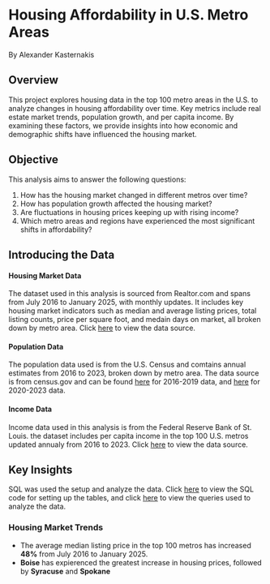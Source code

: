 # Housing Affordability in U.S. Metro Areas

By Alexander Kasternakis

## Overview

This project explores housing data in the top 100 metro areas in the U.S. to analyze changes in housing affordability over time. Key metrics include real estate market trends, population growth, and per capita income. By examining these factors, we provide insights into how economic and demographic shifts have influenced the housing market.

## Objective

This analysis aims to answer the following questions:

1. How has the housing market changed in different metros over time?
2. How has population growth affected the housing market?
3. Are fluctuations in housing prices keeping up with rising income?
4. Which metro areas and regions have experienced the most significant shifts in affordability?

## Introducing the Data

#### Housing Market Data

The dataset used in this analysis is sourced from Realtor.com and spans from July 2016 to January 2025, with monthly updates. It includes key housing market indicators such as median and average listing prices, total listing counts, price per square foot, and medain days on market, all broken down by metro area. Click [here](https://www.realtor.com/research/data/) to view the data source.

#### Population Data

The population data used is from the U.S. Census and comtains annual estimates from 2016 to 2023, broken down by metro area. The data source is from census.gov and can be found [here](https://www.census.gov/data/tables/time-series/demo/popest/2010s-total-metro-and-micro-statistical-areas.html) for 2016-2019 data, and [here](https://www.census.gov/data/tables/time-series/demo/popest/2020s-total-metro-and-micro-statistical-areas.html) for 2020-2023 data.

#### Income Data

Income data used in this analysis is from the Federal Reserve Bank of St. Louis. the dataset includes per capita income in the top 100 U.S. metros updated annualy from 2016 to 2023. Click [here](https://fred.stlouisfed.org/release?rid=175&t=msa&ob=pv&od=desc) to view the data source.

## Key Insights

SQL was used the setup and analyze the data. Click [here](https://github.com/XanderK555/Housing-Affordability-in-US-Metro-Areas/blob/main/table_setup.sql) to view the SQL code for setting up the tables, and click [here](https://github.com/XanderK555/Housing-Affordability-in-US-Metro-Areas/blob/main/analysis.sql) to view the queries used to analyze the data.

### Housing Market Trends

- The average median listing price in the top 100 metros has increased **48%** from July 2016 to January 2025.
- **Boise** has expierenced the greatest increase in housing prices, followed by **Syracuse** and **Spokane**

